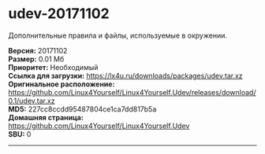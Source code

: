 # udev-20171102
Дополнительные правила и файлы, используемые в окружении.

**Версия:** 20171102<br />
**Размер:** 0.01 Мб<br />
**Приоритет:** Необходимый<br />
**Ссылка для загрузки:** https://lx4u.ru/downloads/packages/udev.tar.xz<br />
**Оригинальное расположение:** https://github.com/Linux4Yourself/Linux4Yourself.Udev/releases/download/0.1/udev.tar.xz<br/>
**MD5:** 227cc8ccdd95487804ce1ca7dd817b5a<br />
**Домашняя страница:** https://github.com/Linux4Yourself/Linux4Yourself.Udev
<br />**SBU:** 0

***
